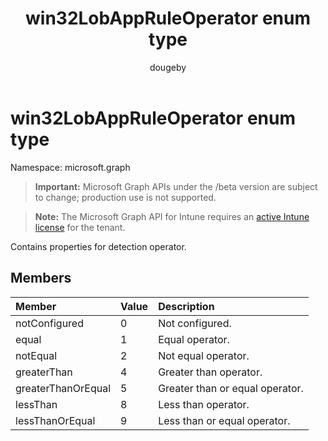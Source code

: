 ﻿---
title: "win32LobAppRuleOperator enum type"
description: "Contains properties for detection operator."
author: "dougeby"
localization_priority: Normal
ms.prod: "intune"
doc_type: enumPageType
---

# win32LobAppRuleOperator enum type

Namespace: microsoft.graph

> **Important:** Microsoft Graph APIs under the /beta version are subject to change; production use is not supported.

> **Note:** The Microsoft Graph API for Intune requires an [active Intune license](https://go.microsoft.com/fwlink/?linkid=839381) for the tenant.

Contains properties for detection operator.

## Members

| Member             | Value | Description                     |
| :----------------- | :---- | :------------------------------ |
| notConfigured      | 0     | Not configured.                 |
| equal              | 1     | Equal operator.                 |
| notEqual           | 2     | Not equal operator.             |
| greaterThan        | 4     | Greater than operator.          |
| greaterThanOrEqual | 5     | Greater than or equal operator. |
| lessThan           | 8     | Less than operator.             |
| lessThanOrEqual    | 9     | Less than or equal operator.    |
